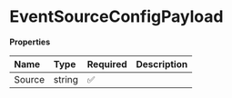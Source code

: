 # EventSourceConfigPayload

**Properties**

| Name   | Type   | Required | Description |
| :----- | :----- | :------- | :---------- |
| Source | string | ✅       |             |
